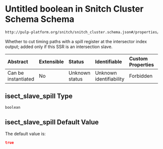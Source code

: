 # Untitled boolean in Snitch Cluster Schema Schema

```txt
http://pulp-platform.org/snitch/snitch_cluster.schema.json#/properties/hives/items/properties/cores/items/properties/ssrs/items/properties/isect_slave_spill
```

Whether to cut timing paths with a spill register at the intersector index output; added only if this SSR is an intersection slave.

| Abstract            | Extensible | Status         | Identifiable            | Custom Properties | Additional Properties | Access Restrictions | Defined In                                                                       |
| :------------------ | :--------- | :------------- | :---------------------- | :---------------- | :-------------------- | :------------------ | :------------------------------------------------------------------------------- |
| Can be instantiated | No         | Unknown status | Unknown identifiability | Forbidden         | Allowed               | none                | [snitch_cluster.schema.json*](snitch_cluster.schema.json "open original schema") |

## isect_slave_spill Type

`boolean`

## isect_slave_spill Default Value

The default value is:

```json
true
```
